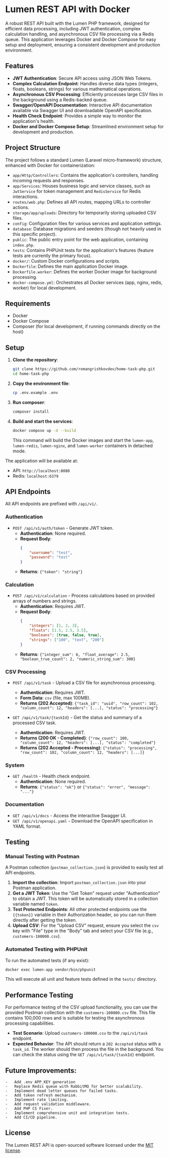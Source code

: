# Lumen REST API with Docker

A robust REST API built with the Lumen PHP framework, designed for efficient data processing, including JWT authentication, complex calculation handling, and asynchronous CSV file processing via a Redis queue. This application leverages Docker and Docker Compose for easy setup and deployment, ensuring a consistent development and production environment.

## Features

- **JWT Authentication**: Secure API access using JSON Web Tokens.
- **Complex Calculation Endpoint**: Handles diverse data types (integers, floats, booleans, strings) for various mathematical operations.
- **Asynchronous CSV Processing**: Efficiently processes large CSV files in the background using a Redis-backed queue.
- **Swagger/OpenAPI Documentation**: Interactive API documentation available via Swagger UI and downloadable OpenAPI specification.
- **Health Check Endpoint**: Provides a simple way to monitor the application's health.
- **Docker and Docker Compose Setup**: Streamlined environment setup for development and production.

## Project Structure

The project follows a standard Lumen (Laravel micro-framework) structure, enhanced with Docker for containerization:

- `app/Http/Controllers`: Contains the application's controllers, handling incoming requests and responses.
- `app/Services`: Houses business logic and service classes, such as `JwtService` for token management and `RedisService` for Redis interactions.
- `routes/web.php`: Defines all API routes, mapping URLs to controller actions.
- `storage/app/uploads`: Directory for temporarily storing uploaded CSV files.
- `config`: Configuration files for various services and application settings.
- `database`: Database migrations and seeders (though not heavily used in this specific project).
- `public`: The public entry point for the web application, containing `index.php`.
- `tests`: Contains PHPUnit tests for the application's features (feature tests are currently the primary focus).
- `docker/`: Custom Docker configurations and scripts.
- `Dockerfile`: Defines the main application Docker image.
- `Dockerfile.worker`: Defines the worker Docker image for background processing.
- `docker-compose.yml`: Orchestrates all Docker services (app, nginx, redis, worker) for local development.

## Requirements

- Docker
- Docker Compose
- Composer (for local development, if running commands directly on the host)

## Setup

1.  **Clone the repository**:
    ```bash
    git clone https://github.com/romangrishkovdev/home-task-php.git
    cd home-task-php
    ```

2.  **Copy the environment file**:
    ```bash
    cp .env.example .env
    ```
3.  **Run composer**:
    ```bash
    composer install
    ```

4.  **Build and start the services**:
    ```bash
    docker compose up -d --build
    ```
    This command will build the Docker images and start the `lumen-app`, `lumen-redis`, `lumen-nginx`, and `lumen-worker` containers in detached mode.

The application will be available at:
-   API: `http://localhost:8080`
-   Redis: `localhost:6379`

## API Endpoints

All API endpoints are prefixed with `/api/v1/`.

### Authentication

-   `POST /api/v1/auth/token` - Generate JWT token.
    -   **Authentication**: None required.
    -   **Request Body**:
        ```json
        {
            "username": "test",
            "password": "test"
        }
        ```
    -   **Returns**: `{"token": "string"}`

### Calculation

-   `POST /api/v1/calculation` - Process calculations based on provided arrays of numbers and strings.
    -   **Authentication**: Requires JWT.
    -   **Request Body**:
        ```json
        {
            "integers": [1, 2, 3],
            "floats": [1.5, 2.5, 3.5],
            "booleans": [true, false, true],
            "strings": ["100", "text", "200"]
        }
        ```
    -   **Returns**: `{"integer_sum": 6, "float_average": 2.5, "boolean_true_count": 2, "numeric_string_sum": 300}`

### CSV Processing

-   `POST /api/v1/task` - Upload a CSV file for asynchronous processing.
    -   **Authentication**: Requires JWT.
    -   **Form Data**: `csv` (file, max 100MB).
    -   **Returns (202 Accepted)**: `{"task_id": "uuid", "row_count": 102, "column_count": 12, "headers": [...], "status": "processing"}`

-   `GET /api/v1/task/{taskId}` - Get the status and summary of a processed CSV task.
    -   **Authentication**: Requires JWT.
    -   **Returns (200 OK - Completed)**: `{"row_count": 100, "column_count": 12, "headers": [...], "status": "completed"}`
    -   **Returns (202 Accepted - Processing)**: `{"status": "processing", "row_count": 102, "column_count": 12, "headers": [...]}`

### System

-   `GET /health` - Health check endpoint.
    -   **Authentication**: None required.
    -   **Returns**: `{"status": "ok"}` or `{"status": "error", "message": "..."}`

### Documentation

-   `GET /api/v1/docs` - Access the interactive Swagger UI.
-   `GET /api/v1/openapi.yaml` - Download the OpenAPI specification in YAML format.

## Testing

### Manual Testing with Postman

A Postman collection (`postman_collection.json`) is provided to easily test all API endpoints.

1.  **Import the collection**: Import `postman_collection.json` into your Postman application.
2.  **Get a JWT Token**: Use the "Get Token" request under "Authentication" to obtain a JWT. This token will be automatically stored in a collection variable named `token`.
3.  **Test Protected Endpoints**: All other protected endpoints use the `{{token}}` variable in their Authorization header, so you can run them directly after getting the token.
4.  **Upload CSV**: For the "Upload CSV" request, ensure you select the `csv` key with "File" type in the "Body" tab and select your CSV file (e.g., `customers-100000.csv`).

### Automated Testing with PHPUnit

To run the automated tests (if any exist):

```bash
docker exec lumen-app vendor/bin/phpunit
```

This will execute all unit and feature tests defined in the `tests/` directory.

## Performance Testing

For performance testing of the CSV upload functionality, you can use the provided Postman collection with the `customers-100000.csv` file. This file contains 100,000 rows and is suitable for testing the asynchronous processing capabilities.

-   **Test Scenario**: Upload `customers-100000.csv` to the `/api/v1/task` endpoint.
-   **Expected Behavior**: The API should return a `202 Accepted` status with a `task_id`. The worker should then process the file in the background. You can check the status using the `GET /api/v1/task/{taskId}` endpoint.

## Future Improvements:
    -   Add .env APP_KEY generation
    -   Replace Redis queue with RabbitMQ for better scalability.
    -   Implement dead letter queues for failed tasks.
    -   Add token refresh mechanism.
    -   Implement rate limiting.
    -   Add request validation middleware.
    -   Add PHP CS Fixer.
    -   Implement comprehensive unit and integration tests.
    -   Add CI/CD pipeline.

## License

The Lumen REST API is open-sourced software licensed under the [MIT license](https://opensource.org/licenses/MIT). 